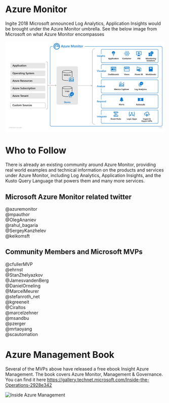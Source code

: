 # Azure Monitor 

Ingite 2018 Microsoft announced Log Analytics, Application Insights would be brought under the Azure Monitor umbrella. See the below image from Microsoft on what Azure Monitor encompasses

![azure monitor overview](images/overview.png)

# Who to Follow

There is already an existing community around Azure Monitor, providing real world examples and technical information on the products and services under Azure Monitor, including Log Analytics, Application Insights, and the Kusto Query Language that powers them and many more services.

## Microsoft Azure Monitor related twitter

@azuremonitor  
@mpauthor  
@OlegAnaniev  
@rahul_bagaria  
@SergeyKanzhelev   
@keikomsft

## Community Members and Microsoft MVPs

@cfullerMVP  
@ehrnst  
@StanZhelyazkov  
@JamesvandenBerg  
@DanielOrneling  
@MarcelMeurer  
@stefanroth_net  
@kgreeneit  
@Ciraltos  
@marcelzehner  
@msandbu  
@pzerger  
@mrtaoyang  
@scautomation  


# Azure Management Book
Several of the MVPs above have released a free ebook Insight Azure Management. The book covers Azure Monitor, Management & Governance. You can find it here https://gallery.technet.microsoft.com/Inside-the-Operations-2928e342 

![Inside Azure Management](imagesInside_Azure_Management_Cover.png)
